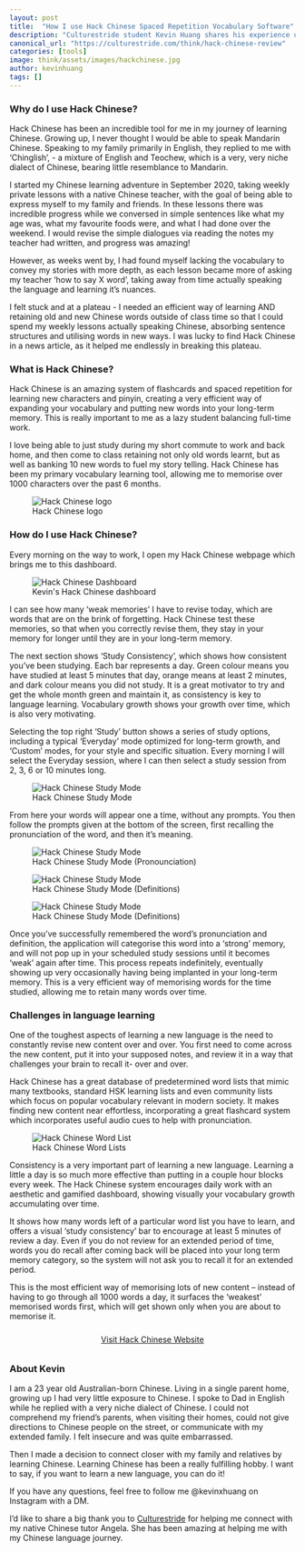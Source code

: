 ```yaml
---
layout: post
title:  "How I use Hack Chinese Spaced Repetition Vocabulary Software"
description: "Culturestride student Kevin Huang shares his experience using Mandarin Chinese spaced repetition vocabularly building tool Hack Chinese."
canonical_url: "https://culturestride.com/think/hack-chinese-review"
categories: [tools]
image: think/assets/images/hackchinese.jpg
author: kevinhuang
tags: []
---
```

### Why do I use Hack Chinese?
Hack Chinese has been an incredible tool for me in my journey of learning Chinese. Growing up, I never thought I would be able to speak Mandarin Chinese. Speaking to my family primarily in English, they replied to me with ‘Chinglish’, - a mixture of English and Teochew, which is a very, very niche dialect of Chinese, bearing little resemblance to Mandarin.

I started my Chinese learning adventure in September 2020, taking weekly private lessons with a native Chinese teacher, with the goal of being able to express myself to my family and friends. In these lessons there was incredible progress while we conversed in simple sentences like what my age was, what my favourite foods were, and what I had done over the weekend. I would revise the simple dialogues via reading the notes my teacher had written, and progress was amazing! 

However, as weeks went by, I had found myself lacking the vocabulary to convey my stories with more depth, as each lesson became more of asking my teacher ‘how to say X word’, taking away from time actually speaking the language and learning it’s nuances.

I felt stuck and at a plateau - I needed an efficient way of learning AND retaining old and new Chinese words outside of class time so that I could spend my weekly lessons actually speaking Chinese, absorbing sentence structures and utilising words in new ways. I was lucky to find Hack Chinese in a news article, as it helped me endlessly in breaking this plateau. 

### What is Hack Chinese?
Hack Chinese is an amazing system of flashcards and spaced repetition for learning new characters and pinyin, creating a very efficient way of expanding your vocabulary and putting new words into your long-term memory. This is really important to me as a lazy student balancing full-time work.

I love being able to just study during my short commute to work and back home, and then come to class retaining not only old words learnt, but as well as banking 10 new words to fuel my story telling. Hack Chinese has been my primary vocabulary learning tool, allowing me to memorise over 1000 characters over the past 6 months. 

<figure>
  <img class="blogImage" src="../../think/assets/images/hackchinese.jpg" alt="Hack Chinese logo"/>
  <figcaption>Hack Chinese logo</figcaption>
</figure>

### How do I use Hack Chinese?
Every morning on the way to work, I open my Hack Chinese webpage which brings me to this dashboard.

<figure>
  <img class="blogImage" style="max-height:600px" src="../../think/assets/images/hackchinesedashboard.png" alt="Hack Chinese Dashboard"/>
  <figcaption>Kevin's Hack Chinese dashboard</figcaption>
</figure>

I can see how many ‘weak memories’ I have to revise today, which are words that are on the brink of forgetting. Hack Chinese test these memories, so that when you correctly revise them, they stay in your memory for longer until they are in your long-term memory.

The next section shows ‘Study Consistency’, which shows how consistent you’ve been studying. Each bar represents a day. Green colour means you have studied at least 5 minutes that day, orange means at least 2 minutes, and dark colour means you did not study. It is a great motivator to try and get the whole month green and maintain it, as consistency is key to language learning. Vocabulary growth shows your growth over time, which is also very motivating. 

Selecting the top right ‘Study’ button shows a series of study options, including a typical ‘Everyday’ mode optimized for long-term growth, and ‘Custom’ modes, for your style and specific situation. Every morning I will select the Everyday session, where I can then select a study session from 2, 3, 6 or 10 minutes long. 

<figure>
  <img class="blogImage" src="../../think/assets/images/hackchinesestudy1.png" alt="Hack Chinese Study Mode"/>
  <figcaption>Hack Chinese Study Mode</figcaption>
</figure>

From here your words will appear one a time, without any prompts. You then follow the prompts given at the bottom of the screen, first recalling the pronunciation of the word, and then it’s meaning.

<figure>
  <img class="blogImage" src="../../think/assets/images/hackchinesestudy2.png" alt="Hack Chinese Study Mode"/>
  <figcaption>Hack Chinese Study Mode (Pronounciation)</figcaption>
</figure>


<figure>
  <img class="blogImage" src="../../think/assets/images/hackchinesestudy3.png" alt="Hack Chinese Study Mode"/>
  <figcaption>Hack Chinese Study Mode (Definitions)</figcaption>
</figure>

<figure>
  <img class="blogImage" src="../../think/assets/images/hackchinesestudy4.png" alt="Hack Chinese Study Mode"/>
  <figcaption>Hack Chinese Study Mode (Definitions)</figcaption>
</figure>

Once you’ve successfully remembered the word’s pronunciation and definition, the application will categorise this word into a ‘strong’ memory, and will not pop up in your scheduled study sessions until it becomes ‘weak’ again after time. This process repeats indefinitely, eventually showing up very occasionally having being implanted in your long-term memory. This is a very efficient way of memorising words for the time studied, allowing me to retain many words over time. 

### Challenges in language learning
One of the toughest aspects of learning a new language is the need to constantly revise new content over and over. You first need to come across the new content, put it into your supposed notes, and review it in a way that challenges your brain to recall it- over and over.

Hack Chinese has a great database of predetermined word lists that mimic many textbooks, standard HSK learning lists and even community lists which focus on popular vocabulary relevant in modern society. It makes finding new content near effortless, incorporating a great flashcard system which incorporates useful audio cues to help with pronunciation.

<figure>
  <img class="blogImage" style="max-height:600px" src="../../think/assets/images/hackchinesewordlist.png" alt="Hack Chinese Word List"/>
  <figcaption>Hack Chinese Word Lists</figcaption>
</figure>

Consistency is a very important part of learning a new language. Learning a little a day is so much more effective than putting in a couple hour blocks every week. The Hack Chinese system encourages daily work with an aesthetic and gamified dashboard, showing visually your vocabulary growth accumulating over time.

It shows how many words left of a particular word list you have to learn, and offers a visual ‘study consistency’ bar to encourage at least 5 minutes of review a day. Even if you do not review for an extended period of time, words you do recall after coming back will be placed into your long term memory category, so the system will not ask you to recall it for an extended period.

This is the most efficient way of memorising lots of new content – instead of having to go through all 1000 words a day, it surfaces the ‘weakest’ memorised words first, which will get shown only when you are about to memorise it.

<div style="width:100%;text-align:center">
<a class="button button-primary button-block button-shadow" style="display:inline-block; margin: 10px" href="https://www.hackchinese.com/" target="_blank">Visit Hack Chinese Website</a>
</div>

### About Kevin
I am a 23 year old Australian-born Chinese. Living in a single parent home, growing up I had very little exposure to Chinese. I spoke to Dad in English while he replied with a very niche dialect of Chinese. I could not comprehend my friend’s parents, when visiting their homes, could not give directions to Chinese people on the street, or communicate with my extended family. I felt insecure and was quite embarrassed. 

Then I made a decision to connect closer with my family and relatives by learning Chinese. 
Learning Chinese has been a really fulfilling hobby. I want to say, if you want to learn a new language, you can do it! 

If you have any questions, feel free to follow me @kevinxhuang on Instagram with a DM. 

I’d like to share a big thank you to [Culturestride](https://culturestride.com/) for helping me connect with my native Chinese tutor Angela. She has been amazing at helping me with my Chinese language journey. 